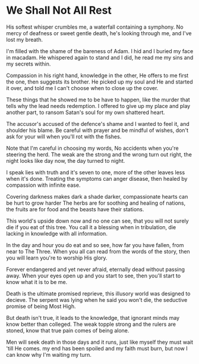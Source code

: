 We Shall Not All Rest
===


His softest whisper crumbles me, 
a waterfall containing a symphony.
No mercy of deafness or sweet gentle death,
he's looking through me, and I've lost my breath.

I'm filled with the shame of the bareness of Adam.
I hid and I buried my face in macadam.
He whispered again to stand and I did,
he read me my sins and my secrets within.

Compassion in his right hand, knowledge in the other,
He offers to me first the one, then suggests its brother.
He picked up my soul and He and started it over,
and told me I can't choose when to close up the cover.

These things that he showed me to be have to happen,
like the murder that tells why the lead needs redemption.
I offered to give up my place and play another part,
to ransom Satan's soul for my own shattered heart.

The accusor's accused of the defence's shame
and I wanted to feel it, and shoulder his blame.
Be careful with prayer and be mindful of wishes,
don't ask for your will when you'll rot with the fishes.

Note that I'm careful in choosing my words,
No accidents when you're steering the herd.
The weak are the strong and the wrong turn out right,
the night looks like day now, the day turned to night.

I speak lies with truth and it's seven to one,
more of the other leaves less when it's done.
Treating the symptoms can anger disease,
then healed by compassion with infinite ease.

Covering darkness makes dark a shade darker,
compassionate hearts can be hurt to grow harder
The herbs are for soothing and healing of nations,
the fruits are for food and the beasts have their stations.

This world's upside down now and no one can see,
that you will not surely die if you eat of this tree.
You call it a blessing when in tribulation,
die lacking in knowledge with all information.

In the day and hour you do eat and so see,
how far you have fallen, from near to The Three.
When you all can read from the words of the story,
then you will learn you're to worship His glory.

Forever endangered and yet never afraid,
eternally dead without passing away.
When your eyes open up and you start to see,
then you'll start to know what it is to be me.

Death is the ultimate promised reprieve,
this illusory world was designed to decieve.
The serpent was lying when he said you won't die,
the seductive promise of being Most High.

But death isn't true, it leads to the knowledge,
that ignorant minds may know better than colleged.
The weak topple strong and the rulers are stoned,
know that true pain comes of being alone.

Men will seek death in those days and it runs,
just like myself they must wait 'till He comes.
my end has been spoiled and my faith must burn,
but now I can know why I'm waiting my turn.
